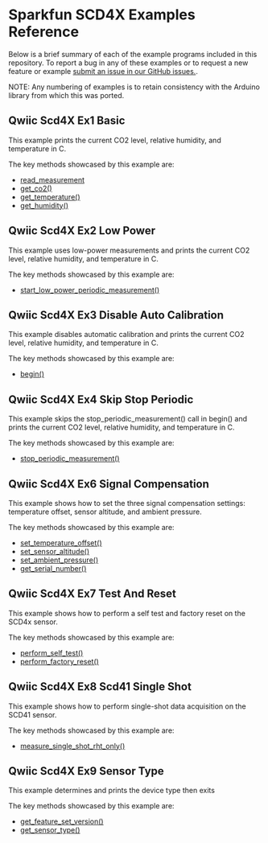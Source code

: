 # Sparkfun SCD4X Examples Reference
Below is a brief summary of each of the example programs included in this repository. To report a bug in any of these examples or to request a new feature or example [submit an issue in our GitHub issues.](https://github.com/sparkfun/qwiic_scd4x_py/issues). 

NOTE: Any numbering of examples is to retain consistency with the Arduino library from which this was ported. 

## Qwiic Scd4X Ex1 Basic
This example prints the current CO2 level, relative humidity, and temperature in C.

The key methods showcased by this example are: 
- [read_measurement](https://docs.sparkfun.com/qwiic_scd4x_py/classqwiic__scd4x_1_1_qwiic_s_c_d4x.html#affe3309dbe3da48d095edaa53a597ce9)
- [get_co2()](https://docs.sparkfun.com/qwiic_scd4x_py/classqwiic__scd4x_1_1_qwiic_s_c_d4x.html#a97472da6c394561f24493550dc7cc8ba)
- [get_temperature()](https://docs.sparkfun.com/qwiic_scd4x_py/classqwiic__scd4x_1_1_qwiic_s_c_d4x.html#a3e8ce1dbe5e629b64db82973d5707388)
- [get_humidity()](https://docs.sparkfun.com/qwiic_scd4x_py/classqwiic__scd4x_1_1_qwiic_s_c_d4x.html#abfa5cefdda548361967bcc4f74064e56)

## Qwiic Scd4X Ex2 Low Power
This example uses low-power measurements and 
 prints the current CO2 level, relative humidity, and temperature in C.

The key methods showcased by this example are: 
- [start_low_power_periodic_measurement()](https://docs.sparkfun.com/qwiic_scd4x_py/classqwiic__scd4x_1_1_qwiic_s_c_d4x.html#a36784dce77ed07222fe0ef47cf6f9cbe)

## Qwiic Scd4X Ex3 Disable Auto Calibration
This example disables automatic calibration and 
 prints the current CO2 level, relative humidity, and temperature in C.

The key methods showcased by this example are: 
- [begin()](https://docs.sparkfun.com/qwiic_scd4x_py/classqwiic__scd4x_1_1_qwiic_s_c_d4x.html#ad182acc748274f81ff90d1a1663a31d1)

## Qwiic Scd4X Ex4 Skip Stop Periodic
This example skips the stop_periodic_measurement() call in begin() and 
 prints the current CO2 level, relative humidity, and temperature in C.

The key methods showcased by this example are: 
- [stop_periodic_measurement()](https://docs.sparkfun.com/qwiic_scd4x_py/classqwiic__scd4x_1_1_qwiic_s_c_d4x.html#a5039de760a61e7292e9cd6dfcb6c73a9)

## Qwiic Scd4X Ex6 Signal Compensation
This example shows how to set the three signal compensation settings: 
 temperature offset, sensor altitude, and ambient pressure.

The key methods showcased by this example are: 
- [set_temperature_offset()](https://docs.sparkfun.com/qwiic_scd4x_py/classqwiic__scd4x_1_1_qwiic_s_c_d4x.html#a636e06cc55a0abaf6999e19550f952f8)
- [set_sensor_altitude()](https://docs.sparkfun.com/qwiic_scd4x_py/classqwiic__scd4x_1_1_qwiic_s_c_d4x.html#aa50cf29659bbb7b8a3b17b1aca33d07f)
- [set_ambient_pressure()](https://docs.sparkfun.com/qwiic_scd4x_py/classqwiic__scd4x_1_1_qwiic_s_c_d4x.html#aeb20c3d3b5bccd7194935414bdcb6847)
- [get_serial_number()](https://docs.sparkfun.com/qwiic_scd4x_py/classqwiic__scd4x_1_1_qwiic_s_c_d4x.html#a184a764f64b8da330bc5501246d32174)

## Qwiic Scd4X Ex7 Test And Reset
This example shows how to perform a self test and factory reset on the SCD4x sensor.

The key methods showcased by this example are: 
- [perform_self_test()](https://docs.sparkfun.com/qwiic_scd4x_py/classqwiic__scd4x_1_1_qwiic_s_c_d4x.html#a22aacfc3b049bd5b85d8c96f60c50cee)
- [perform_factory_reset()](https://docs.sparkfun.com/qwiic_scd4x_py/classqwiic__scd4x_1_1_qwiic_s_c_d4x.html#a0b0954bebeb0eee8d9a8cfb65a93d055)

## Qwiic Scd4X Ex8 Scd41 Single Shot
This example shows how to perform single-shot data acquisition on the SCD41 sensor.

The key methods showcased by this example are: 
- [measure_single_shot_rht_only()](https://docs.sparkfun.com/qwiic_scd4x_py/classqwiic__scd4x_1_1_qwiic_s_c_d4x.html#a97bb442769a1b92d52266feff99e0912)

## Qwiic Scd4X Ex9 Sensor Type
This example determines and prints the device type then exits

The key methods showcased by this example are: 
- [get_feature_set_version()](https://docs.sparkfun.com/qwiic_scd4x_py/classqwiic__scd4x_1_1_qwiic_s_c_d4x.html#a306a83ce051f77b0dda495947afcdd1d)
- [get_sensor_type()](https://docs.sparkfun.com/qwiic_scd4x_py/classqwiic__scd4x_1_1_qwiic_s_c_d4x.html#a4af997d91fe4d6d5f9e53259c6b51f19)


